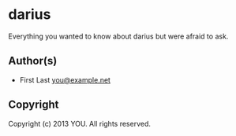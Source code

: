 # darius #

Everything you wanted to know about darius but were afraid to ask.

## Author(s) ##

* First Last <you@example.net>

## Copyright ##

Copyright (c) 2013 YOU.  All rights reserved.
